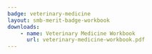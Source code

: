 ```yaml
---
badge: veterinary-medicine
layout: smb-merit-badge-workbook
downloads:
    - name: Veterinary Medicine Workbook
      url: veterinary-medicine-workbook.pdf
---
```

